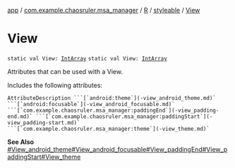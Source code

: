 [app](../../../index.md) / [com.example.chaosruler.msa_manager](../../index.md) / [R](../index.md) / [styleable](index.md) / [View](.)

# View

`static val View: `[`IntArray`](https://kotlinlang.org/api/latest/jvm/stdlib/kotlin/-int-array/index.html)
`static val View: `[`IntArray`](https://kotlinlang.org/api/latest/jvm/stdlib/kotlin/-int-array/index.html)

Attributes that can be used with a View.

Includes the following attributes:

    AttributeDescription ```[`android:theme`](-view_android_theme.md)` ```[`android:focusable`](-view_android_focusable.md)` ```[`com.example.chaosruler.msa_manager:paddingEnd`](-view_padding-end.md)` ```[`com.example.chaosruler.msa_manager:paddingStart`](-view_padding-start.md)` ```[`com.example.chaosruler.msa_manager:theme`](-view_theme.md)`

**See Also**
[#View_android_theme](-view_android_theme.md)[#View_android_focusable](-view_android_focusable.md)[#View_paddingEnd](-view_padding-end.md)[#View_paddingStart](-view_padding-start.md)[#View_theme](-view_theme.md)

